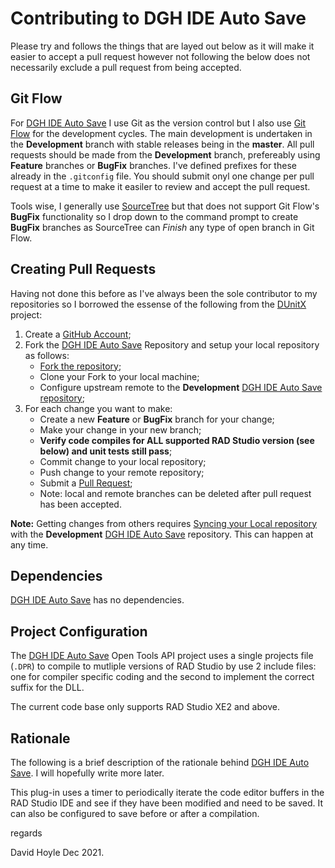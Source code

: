 # Contributing to DGH IDE Auto Save

Please try and follows the things that are layed out below as it will make it easier to accept a pull request however not following the below does not necessarily exclude a pull request from being accepted.

## Git Flow

For [DGH IDE Auto Save](https://www.davidghoyle.co.uk/WordPress/?page_id=918) I use Git as the version control but I also use [Git Flow](https://www.atlassian.com/git/tutorials/comparing-workflows/gitflow-workflow) for the development cycles. The main development is undertaken in the **Development** branch with stable releases being in the **master**. All pull requests should be made from the **Development** branch, prefereably using **Feature** branches or **BugFix** branches. I've defined prefixes for these already in the `.gitconfig` file. You should submit onyl one change per pull request at a time to make it easiler to review and accept the pull request.

Tools wise, I generally use [SourceTree](https://www.sourcetreeapp.com/) but that does not support Git Flow's **BugFix** functionality so I drop down to the command prompt to create **BugFix** branches as SourceTree can _Finish_ any type of open branch in Git Flow.

## Creating Pull Requests

Having not done this before as I've always been the sole contributor to my repositories so I borrowed the essense of the following from the [DUnitX](https://github.com/VSoftTechnologies/DUnitX) project:

1. Create a [GitHub Account](https://github.com/join);
2. Fork the [DGH IDE Auto Save](https://www.davidghoyle.co.uk/WordPress/?page_id=918)
   Repository and setup your local repository as follows:
     * [Fork the repository](https://help.github.com/articles/fork-a-repo);
     * Clone your Fork to your local machine;
     * Configure upstream remote to the **Development**
       [DGH IDE Auto Save](https://www.davidghoyle.co.uk/WordPress/?page_id=918)
       [repository](https://github.com/DGH2112/Integrated-Testing-Helper);
3. For each change you want to make:
     * Create a new **Feature** or **BugFix** branch for your change;
     * Make your change in your new branch;
     * **Verify code compiles for ALL supported RAD Studio version (see below) and unit tests still pass**;
     * Commit change to your local repository;
     * Push change to your remote repository;
     * Submit a [Pull Request](https://help.github.com/articles/using-pull-requests);
     * Note: local and remote branches can be deleted after pull request has been accepted.

**Note:** Getting changes from others requires [Syncing your Local repository](https://help.github.com/articles/syncing-a-fork) with the **Development** [DGH IDE Auto Save](https://www.davidghoyle.co.uk/WordPress/?page_id=918) repository. This can happen at any time.

## Dependencies

[DGH IDE Auto Save](https://www.davidghoyle.co.uk/WordPress/?page_id=918) has no dependencies.

## Project Configuration

The [DGH IDE Auto Save](https://www.davidghoyle.co.uk/WordPress/?page_id=918) Open Tools API project uses a single projects file (`.DPR`) to compile to mutliple versions of RAD Studio by use 2 include files: one for compiler specific coding and the second to implement the correct suffix for the DLL.

The current code base only supports RAD Studio XE2 and above.

## Rationale

The following is a brief description of the rationale behind [DGH IDE Auto Save](https://www.davidghoyle.co.uk/WordPress/?page_id=918). I will hopefully write more later.

This plug-in uses a timer to periodically iterate the code editor buffers in the RAD Studio IDE and see if they have been modified and need to be saved. It can also be configured to save before or after a compilation.

regards

David Hoyle Dec 2021.
